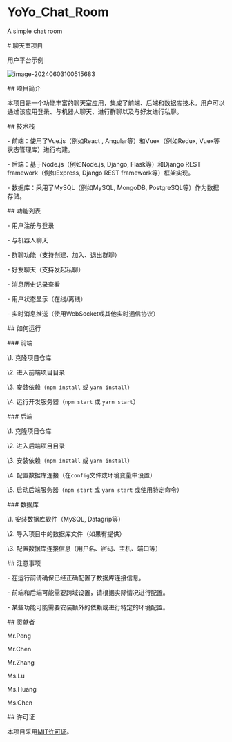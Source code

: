 # YoYo_Chat_Room
A simple chat room



\# 聊天室项目  

用户平台示例



![image-20240603100515683](C:\Users\86178\AppData\Roaming\Typora\typora-user-images\image-20240603100515683.png)

\## 项目简介  

  

本项目是一个功能丰富的聊天室应用，集成了前端、后端和数据库技术。用户可以通过该应用登录、与机器人聊天、进行群聊以及与好友进行私聊。  

  

\## 技术栈  

  

\- 前端：使用了Vue.js（例如React , Angular等）和Vuex（例如Redux, Vuex等状态管理库）进行构建。  

\- 后端：基于Node.js（例如Node.js, Django, Flask等）和Django REST framework（例如Express, Django REST framework等）框架实现。  

\- 数据库：采用了MySQL（例如MySQL, MongoDB, PostgreSQL等）作为数据存储。  

  

\## 功能列表  

  

\- 用户注册与登录  

\- 与机器人聊天  

\- 群聊功能（支持创建、加入、退出群聊）  

\- 好友聊天（支持发起私聊）  

\- 消息历史记录查看  

\- 用户状态显示（在线/离线）  

\- 实时消息推送（使用WebSocket或其他实时通信协议）  

  

\## 如何运行  

  

\### 前端  

  

\1. 克隆项目仓库  

\2. 进入前端项目目录  

\3. 安装依赖（`npm install` 或 `yarn install`）  

\4. 运行开发服务器（`npm start` 或 `yarn start`）  

  

\### 后端  

  

\1. 克隆项目仓库  

\2. 进入后端项目目录  

\3. 安装依赖（`npm install` 或 `yarn install`）  

\4. 配置数据库连接（在`config`文件或环境变量中设置）  

\5. 启动后端服务器（`npm start` 或 `yarn start` 或使用特定命令）  

  

\### 数据库  

  

\1. 安装数据库软件（MySQL, Datagrip等）  

\2. 导入项目中的数据库文件（如果有提供）  

\3. 配置数据库连接信息（用户名、密码、主机、端口等）  

  

\## 注意事项  

  

\- 在运行前请确保已经正确配置了数据库连接信息。  

\- 前端和后端可能需要跨域设置，请根据实际情况进行配置。  

\- 某些功能可能需要安装额外的依赖或进行特定的环境配置。  

  

\## 贡献者  

 Mr.Peng

Mr.Chen	

Mr.Zhang	

 Ms.Lu

 Ms.Huang

 Ms.Chen





\## 许可证  

  

本项目采用[MIT许可证](LICENSE)。  

  

